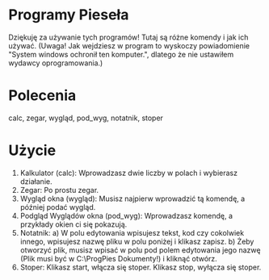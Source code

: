 # Programy Pieseła
Dziękuję za używanie tych programów!
Tutaj są różne komendy i jak ich używać. (Uwaga! Jak wejdziesz w program to wyskoczy powiadomienie "System windows ochronił ten komputer.", dlatego że nie ustawiłem wydawcy oprogramowania.)
# Polecenia
calc, zegar, wygląd, pod_wyg, notatnik, stoper
# Użycie
1. Kalkulator (calc):
Wprowadzasz dwie liczby w polach i wybierasz działanie.
2. Zegar:
Po prostu zegar.
3. Wygląd okna (wygląd):
Musisz najpierw wprowadzić tą komendę, a później podać wygląd.
4. Podgląd Wyglądów okna (pod_wyg):
Wprowadzasz komendę, a przykłady okien ci się pokazują.
5. Notatnik:
a) W polu edytowania wpisujesz tekst, kod czy cokolwiek innego, wpisujesz nazwę pliku w polu poniżej i klikasz zapisz.
b) Żeby otworzyć plik, musisz wpisać w polu pod polem edytowania jego nazwę (Plik musi być w C:\ProgPies Dokumenty!) i kliknąć otwórz.
6. Stoper:
Klikasz start, włącza się stoper.
Klikasz stop, wyłącza się stoper.
